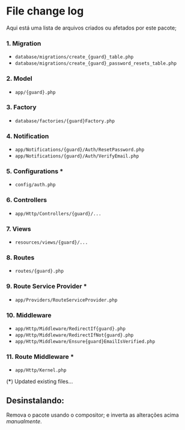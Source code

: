 # File change log
Aqui está uma lista de arquivos criados ou afetados por este pacote; 

### 1. Migration

-   `database/migrations/create_{guard}_table.php`
-   `database/migrations/create_{guard}_password_resets_table.php`

### 2. Model

-   `app/{guard}.php`

### 3. Factory

-   `database/factories/{guard}Factory.php`

### 4. Notification

-   `app/Notifications/{guard}/Auth/ResetPassword.php`
-   `app/Notifications/{guard}/Auth/VerifyEmail.php`

### 5. Configurations **\***

-   `config/auth.php`

### 6. Controllers

-   `app/Http/Controllers/{guard}/...`

### 7. Views

-   `resources/views/{guard}/...`

### 8. Routes

-   `routes/{guard}.php`

### 9. Route Service Provider **\***

-   `app/Providers/RouteServiceProvider.php`

### 10. Middleware

-   `app/Http/Middleware/RedirectIf{guard}.php`
-   `app/Http/Middleware/RedirectIfNot{guard}.php`
-   `app/Http/Middleware/Ensure{guard}EmailIsVerified.php`

### 11. Route Middleware **\***

-   `app/Http/Kernel.php`

(**\***) Updated existing files...

## Desinstalando:

Remova o pacote usando o compositor; e inverta as alterações acima _manualmente_. 

